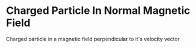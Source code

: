 # Charged Particle In Normal Magnetic Field
Charged particle in a magnetic field perpendicular to it's velocity vector
